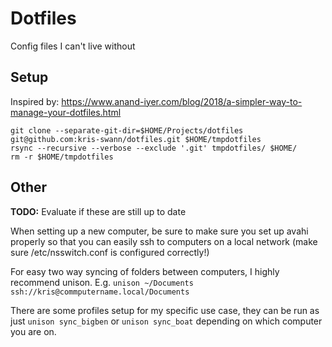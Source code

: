 # Dotfiles

Config files I can't live without

## Setup

Inspired by: https://www.anand-iyer.com/blog/2018/a-simpler-way-to-manage-your-dotfiles.html

```
git clone --separate-git-dir=$HOME/Projects/dotfiles git@github.com:kris-swann/dotfiles.git $HOME/tmpdotfiles
rsync --recursive --verbose --exclude '.git' tmpdotfiles/ $HOME/
rm -r $HOME/tmpdotfiles
```

## Other

**TODO:** Evaluate if these are still up to date

When setting up a new computer, be sure to make sure you set up avahi properly
so that you can easily ssh to computers on a local network (make sure
/etc/nsswitch.conf is configured correctly!)

For easy two way syncing of folders between computers, I highly recommend
unison. E.g. `unison ~/Documents ssh://kris@commputername.local/Documents`

There are some profiles setup for my specific use case, they can be run as
just `unison sync_bigben` or `unison sync_boat` depending on which computer
you are on.
